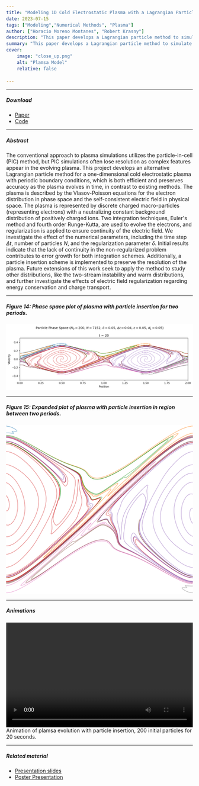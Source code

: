 ```yaml
---
title: "Modeling 1D Cold Electrostatic Plasma with a Lagrangian Particle Method" 
date: 2023-07-15
tags: ["Modeling","Numerical Methods", "Plasma"]
author: ["Horacio Moreno Montanes", "Robert Krasny"]
description: "This paper develops a Lagrangian particle method to simulate plasmas using the Vlasov-Poisson equations." 
summary: "This paper develops a Lagrangian particle method to simulate plasmas using the Vlasov-Poisson equations." 
cover:
    image: "close_up.png"
    alt: "Plamsa Model"
    relative: false

---
```


---

##### Download

+ [Paper](2023_REU.pdf)
+ [Code](https://github.com/horaciomorenom/PlasmaModel.git)

---

##### Abstract

The conventional approach to plasma simulations utilizes the particle-in-cell (PIC) method, but PIC simulations often lose resolution as complex features appear in the evolving plasma. This project develops an alternative Lagrangian particle method for a one-dimensional cold electrostatic plasma with periodic boundary conditions, which is both efficient and preserves accuracy as the plasma evolves in time, in contrast to existing methods. The plasma is described by the Vlasov-Poisson equations for the electron distribution in phase space and the self-consistent electric field in physical space. The plasma is represented by discrete charged macro-particles (representing electrons) with a neutralizing constant background distribution of positively charged ions. Two integration techniques, Euler's method and fourth order Runge-Kutta, are used to evolve the electrons, and regularization is applied to ensure continuity of the electric field. We investigate the effect of the numerical parameters, including the time step $\Delta t$, number of particles $N$, and the regularization parameter $\delta$. Initial results indicate that the lack of continuity in the non-regularized problem contributes to error growth for both integration schemes. Additionally, a particle insertion scheme is implemented to preserve the resolution of the plasma. Future extensions of this work seek to apply the method to study other distributions, like the two-stream instability and warm distributions, and further investigate the effects of electric field regularization regarding energy conservation and charge transport.

---

##### Figure 14: Phase space plot of plasma with particle insertion for two periods.

![](evol.png)


---

##### Figure 15: Expanded plot of plasma with particle insertion in region between two periods.

![](close_up.png)


---

##### Animations

<figure style="width: 100%; max-width: 100%; margin: 0 auto;">
  <div style="position: relative; padding-bottom: 56.25%; height: 0; overflow: hidden;">
    <video style="position: absolute; top: 0; left: 0; width: 100%; height: 100%;" controls>
      <source src="insertion.mp4" type="video/mp4">
    </video>
  </div>
  <figcaption>Animation of plamsa evolution with particle insertion, 200 initial particles for 20 seconds.</figcaption>
</figure>


---

##### Related material

+ [Presentation slides](REU_Presentation.pdf)
+ [Poster Presentation](SACNAS_poster.pdf)

